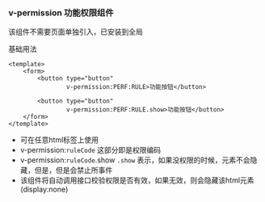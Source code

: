 ### v-permission 功能权限组件

该组件不需要页面单独引入，已安装到全局

基础用法
```vue
<template>
    <form>
        <button type="button"
                v-permission:PERF:RULE>功能按钮</button>

        <button type="button"
                v-permission:PERF:RULE.show>功能按钮</button>
    </form>
</template>

```

 - 可在任意html标签上使用
 - v-permission:`ruleCode` 这部分即是权限编码
 - v-permission:`ruleCode`.show  `.show` 表示，如果没权限的时候，元素不会隐藏，但是，但是会禁止所事件
 - 该组件将自动调用接口校验权限是否有效，如果无效，则会隐藏该html元素(display:none)
